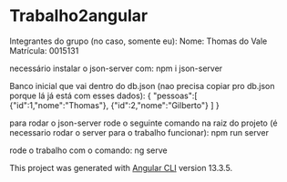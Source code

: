 # Trabalho2angular

Integrantes do grupo (no caso, somente eu):
Nome: Thomas do Vale
Matrícula: 0015131

necessário instalar o json-server com:
    npm i json-server

Banco inicial que vai dentro do db.json (nao precisa copiar pro db.json porque lá já está com esses dados):
{
    "pessoas":[
        {"id":1,"nome":"Thomas"},
        {"id":2,"nome":"Gilberto"}
    ]
}

para rodar o json-server rode o seguinte comando na raiz do projeto (é necessario rodar o server para o trabalho funcionar):
    npm run server


rode o trabalho com o comando:
    ng serve

This project was generated with [Angular CLI](https://github.com/angular/angular-cli) version 13.3.5.
